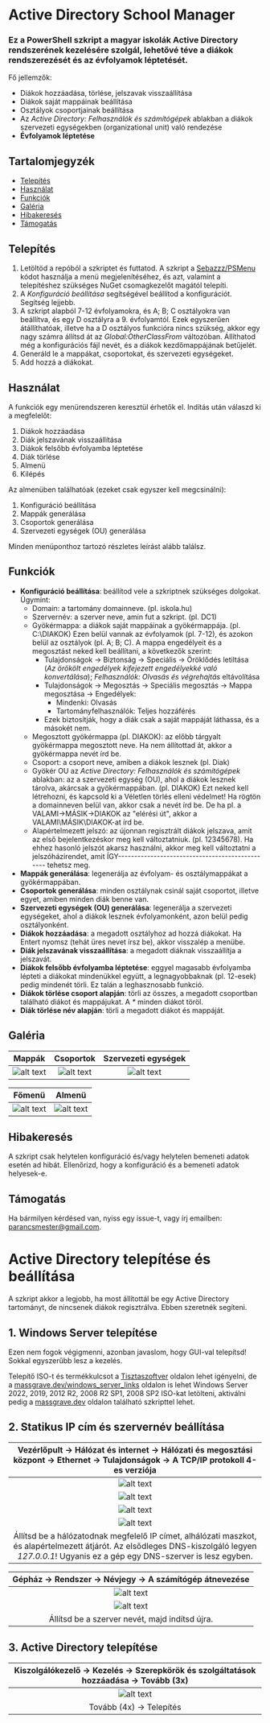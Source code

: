 # Active Directory School Manager
### Ez a PowerShell szkript a magyar iskolák Active Directory rendszerének kezelésére szolgál, lehetővé téve a diákok rendszerezését és az évfolyamok léptetését.
Fő jellemzők:
* Diákok hozzáadása, törlése, jelszavak visszaállítása
* Diákok saját mappáinak beállítása
* Osztályok csoportjainak beállítása
* Az *Active Directory: Felhasználók és számítógépek* ablakban a diákok szervezeti egységekben (organizational unit) való rendezése
* **Évfolyamok léptetése**
## Tartalomjegyzék
- [Telepítés](#telepítés)
- [Használat](#használat)
- [Funkciók](#funkciók)
- [Galéria](#galéria)
- [Hibakeresés](#hibakeresés)
- [Támogatás](#támogatás)
## Telepítés
1. Letöltöd a repóból a szkriptet és futtatod. A szkript a [Sebazzz/PSMenu](https://github.com/Sebazzz/PSMenu) kódot használja a menü megjelenítéséhez, és azt, valamint a telepítéshez szükséges NuGet csomagkezelőt magától telepíti.
2. A *Konfiguráció beállítása* segítségével beállítod a konfigurációt. Segítség lejjebb.
3. A szkript alapból 7-12 évfolyamokra, és A; B; C osztályokra van beállítva, és egy D osztályra a 9. évfolyamtól. Ezek egyszerűen átállíthatóak, illetve ha a D osztályos funkcióra nincs szükség, akkor egy nagy számra állítsd át az *Global:OtherClassFrom* változóban. Állíthatod még a konfigurációs fájl nevét, és a diákok kezdőmappájának betűjelét.
4. Generáld le a mappákat, csoportokat, és szervezeti egységeket.
5. Add hozzá a diákokat.
## Használat
A funkciók egy menürendszeren keresztül érhetők el. Indítás után válaszd ki a megfelelőt:
1. Diákok hozzáadása
2. Diák jelszavának visszaállítása
3. Diákok felsőbb évfolyamba léptetése
4. Diák törlése
5. Almenü
6. Kilépés

Az almenüben találhatóak (ezeket csak egyszer kell megcsinálni):
1. Konfiguráció beállítása
2. Mappák generálása
3. Csoportok generálása
4. Szervezeti egységek (OU) generálása

Minden menüponthoz tartozó részletes leírást alább találsz.
## Funkciók

- **Konfiguráció beállítása**: beállítod vele a szkriptnek szükséges dolgokat. Úgymint:
  - Domain: a tartomány domainneve. (pl. iskola.hu)
  - Szervernév: a szerver neve, amin fut a szkript. (pl. DC1)
  - Gyökérmappa: a diákok saját mappáinak a gyökérmappája. (pl. C:\DIAKOK) Ezen belül vannak az évfolyamok (pl. 7-12), és azokon belül az osztályok (pl. A; B; C). A mappa engedélyeit és a megosztást neked kell beállítani, a következők szerint:
    - Tulajdonságok &#8594; Biztonság &#8594; Speciális &#8594; Öröklődés letiltása (*Az örökölt engedélyek kifejezett engedélyekké való konvertálása*); *Felhasználók: Olvasás és végrehajtás* eltávolítása
    - Tulajdonságok &#8594; Megosztás &#8594; Speciális megosztás &#8594; Mappa megosztása &#8594; Engedélyek:
      - Mindenki: Olvasás
      - Tartományfelhasználók: Teljes hozzáférés
    - Ezek biztosítják, hogy a diák csak a saját mappáját láthassa, és a másokét nem.
  - Megosztott gyökérmappa (pl. DIAKOK): az előbb tárgyalt gyökérmappa megosztott neve. Ha nem állítottad át, akkor a gyökérmappa nevét írd be.
  - Csoport: a csoport neve, amiben a diákok lesznek (pl. Diak)
  - Gyökér OU az *Active Directory: Felhasználók és számítógépek* ablakban: az a szervezeti egység (OU), ahol a diákok lesznek tárolva, akárcsak a gyökérmappában. (pl. DIAKOK) Ezt neked kell létrehozni, és kapcsold ki a Véletlen törlés elleni védelmet! Ha rögtön a domainneven belül van, akkor csak a nevét írd be. De ha pl. a VALAMI&#8594;MÁSIK&#8594;DIAKOK az "elérési út", akkor a VALAMI\MÁSIK\DIAKOK-at írd be.
  - Alapértelmezett jelszó: az újonnan regisztrált diákok jelszava, amit az első bejelentkezéskor meg kell változtatniuk. (pl. 12345678). Ha ehhez hasonló jelszót akarsz használni, akkor meg kell változtatni a jelszóházirendet, amit ÍGY------------------------------------------------ tehetsz meg.
- **Mappák generálása**: legenerálja az évfolyam- és osztálymappákat a gyökérmappában.
- **Csoportok generálása**: minden osztálynak csinál saját csoportot, illetve egyet, amiben minden diák benne van.
- **Szervezeti egységek (OU) generálása**: legenerálja a szervezeti egységeket, ahol a diákok lesznek évfolyamonként, azon belül pedig osztályonként.
- **Diákok hozzáadása**: a megadott osztályhoz ad hozzá diákokat. Ha Entert nyomsz (tehát üres nevet írsz be), akkor visszalép a menübe.
- **Diák jelszavának visszaállítása**: a megadott diáknak visszaállítja a jelszavát.
- **Diákok felsőbb évfolyamba léptetése**: eggyel magasabb évfolyamba lépteti a diákokat mindenükkel együtt, a legnagyobbaknak (pl. 12-esek) pedig mindenét törli. Ez talán a leghasznosabb funkció.
- **Diákok törlése csoport alapján**: törli az összes, a megadott csoportban található diákot és mappájukat. A _*_ minden diákot töröl.
- **Diák törlése név alapján**: törli a megadott diákot és mappáját.
## Galéria
Mappák | Csoportok | Szervezeti egységek
:---:|:---:|:---:
![alt text](img/img01.PNG "Mappák") | ![alt text](img/img03.PNG "Csoportok") | ![alt text](img/img02.PNG "Szervezeti egységek")

Főmenü | Almenü
:--:|:--:
![alt text](img/img04.PNG "Főmenü") | ![alt text](img/img05.PNG "Almenü")
## Hibakeresés
A szkript csak helytelen konfiguráció és/vagy helytelen bemeneti adatok esetén ad hibát. Ellenőrizd, hogy a konfiguráció és a bemeneti adatok helyesek-e.
## Támogatás
Ha bármilyen kérdésed van, nyiss egy issue-t, vagy írj emailben: [parancsmester@gmail.com](mailto:parancsmester@gmail.com?subject=Active-Directory-School-Manager).
# Active Directory telepítése és beállítása
A szkript akkor a legjobb, ha most állítottál be egy Active Directory tartományt, de nincsenek diákok regisztrálva. Ebben szeretnék segíteni.
## 1. Windows Server telepítése
Ezen nem fogok végigmenni, azonban javaslom, hogy GUI-val telepítsd! Sokkal egyszerűbb lesz a kezelés.

Telepítő ISO-t és termékkulcsot a [Tisztaszoftver](https://tisztaszoftver.hu/) oldalon lehet igényelni, de a [massgrave.dev/windows_server_links](https://massgrave.dev/windows_server_links) oldalon is lehet Windows Server 2022, 2019, 2012 R2, 2008 R2 SP1, 2008 SP2 ISO-kat letölteni, aktiválni pedig a [massgrave.dev](https://massgrave.dev/) oldalon található szkripttel lehet.
## 2. Statikus IP cím és szervernév beállítása
| Vezérlőpult &#8594; Hálózat és internet &#8594; Hálózati és megosztási központ &#8594; Ethernet &#8594; Tulajdonságok &#8594; A TCP/IP protokoll 4-es verziója |
|:---:|
| ![alt text](img/img06.PNG "Hálózati és megosztási központ") |
| ![alt text](img/img07.PNG "Ethernet") |
| ![alt text](img/img08.PNG "Tulajdonságok") |
| ![alt text](img/img09.PNG "A TCP/IP protokoll 4-es verziója") |
| Állítsd be a hálózatodnak megfelelő IP címet, alhálózati maszkot, és alapértelmezett átjárót. Az elsődleges DNS-kiszolgáló legyen *127.0.0.1*! Ugyanis ez a gép egy DNS-szerver is lesz egyben. |

| Gépház &#8594; Rendszer &#8594; Névjegy &#8594; A számítógép átnevezése|
|:---:|
| ![alt text](img/img10.PNG "Névjegy") |
| ![alt text](img/img11.PNG "A számítógép átnevezése") |
| Állítsd be a szerver nevét, majd indítsd újra. |
## 3. Active Directory telepítése
| Kiszolgálókezelő &#8594; Kezelés &#8594; Szerepkörök és szolgáltatások hozzáadása &#8594; Tovább (3x)|
|:--:|
| ![alt text](img/img12.PNG "Kiszolgálói szerepkörök kiválasztása") |
| Tovább (4x) &#8594; Telepítés |
